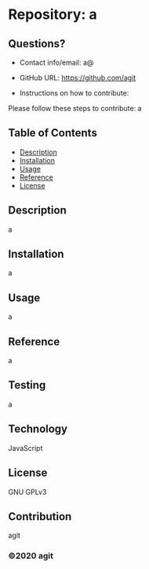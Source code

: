 # Repository: a

## Questions?

* Contact info/email: a@
* GitHub URL: https://github.com/agit

* Instructions on how to contribute:

Please follow these steps to contribute: a
    




## Table of Contents
* [Description](#description)
* [Installation](#installation)
* [Usage](#usage)
* [Reference](#reference)
* [License](#license)

## Description
a

## Installation
a

## Usage
a

## Reference
a

## Testing
a

## Technology
JavaScript

## License
GNU GPLv3





## Contribution
agit

### ©️2020 agit
